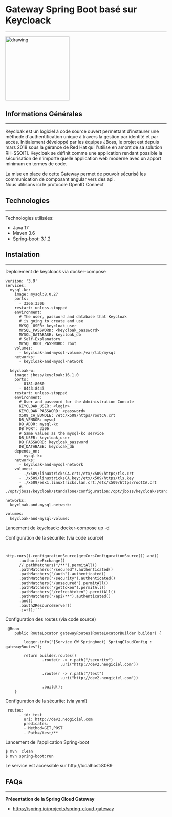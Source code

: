 ## <h1>Gateway Spring Boot basé sur Keycloack</h1>
***
<img src="https://www.xpand-it.com/wp-content/uploads/2020/06/Keycloak-logo.png" alt="drawing" height="200px"/>

## Informations Générales
***
Keycloak est un logiciel à code source ouvert permettant d'instaurer une méthode d'authentification unique à travers la gestion par identité et par accès. Initialement développé par les équipes JBoss, le projet est depuis mars 2018 sous la gérance de Red Hat qui l'utilise en amont de sa solution RH-SSO[1]. Keycloak se définit comme une application rendant possible la sécurisation de n'importe quelle application web moderne avec un apport minimum en termes de code.<br>

La mise en place de cette Gateway permet de pouvoir sécurisé les communication de composant angular vers des api. <br>
Nous utilisons ici le protocole OpenID Connect<br>

## Technologies
***
Technologies utilisées:
* Java 17 
* Maven 3.6
* Spring-boot: 3.1.2
## Instalation
***
Deploiement de keycloack via docker-compose<br>

```
version: '3.9'
services:
  mysql-kc:
    image: mysql:8.0.27
    ports:
      - 3366:3306
    restart: unless-stopped
    environment:
      # The user, password and database that Keycloak
      # is going to create and use
      MYSQL_USER: keycloak_user
      MYSQL_PASSWORD: <keycloak_password>
      MYSQL_DATABASE: keycloak_db
      # Self-Explanatory
      MYSQL_ROOT_PASSWORD: root
    volumes:
      - keycloak-and-mysql-volume:/var/lib/mysql
    networks:
      - keycloak-and-mysql-network

  keycloak-w:
    image: jboss/keycloak:16.1.0
    ports:
      - 8181:8080
      - 8443:8443
    restart: unless-stopped
    environment:
      # User and password for the Administration Console
      KEYCLOAK_USER: <login>
      KEYCLOAK_PASSWORD: <password>
      X509_CA_BUNDLE: /etc/x509/https/rootCA.crt
      DB_VENDOR: mysql
      DB_ADDR: mysql-kc
      DB_PORT: 3306
      # Same values as the mysql-kc service
      DB_USER: keycloak_user
      DB_PASSWORD: keycloak_password
      DB_DATABASE: keycloak_db
    depends_on:
      - mysql-kc
    networks:
      - keycloak-and-mysql-network
    volumes:
      - ./x509/linuxtricksCA.crt:/etx/x509/https/tls.crt
      - ./x509/linuxtricksCA.key:/etx/x509/https/tls.key
      - ./x509/esx1.linuxtricks.lan.crt:/etx/x509/https/rootCA.crt
      #- ./opt/jboss/keycloak/standalone/configuration:/opt/jboss/keycloak/standalone/configuration

networks:
  keycloak-and-mysql-network:
  
volumes:
  keycloak-and-mysql-volume:
```
Lancement de keycloack:
docker-compose up -d 

Configuration de la sécurite: (via code source)
```
 
    http.cors().configurationSource(getCorsConfigurationSource()).and()
      .authorizeExchange()
      //.pathMatchers("/**").permitAll()
      .pathMatchers("/secured").authenticated()
      .pathMatchers("/auth").authenticated()
      .pathMatchers("/security").authenticated()
      .pathMatchers("/unsecured").permitAll()
      .pathMatchers("/gettoken").permitAll()
      .pathMatchers("/refreshtoken").permitAll()
      .pathMatchers("/api/**").authenticated()
      .and()
      .oauth2ResourceServer()
      .jwt();```
```
Configuration des routes (via code source)
```
 @Bean
    public RouteLocator gatewayRoutes(RouteLocatorBuilder builder) {

        logger.info("[Service GW Springboot] SpringCloudConfig : gatewayRoutes");

        return builder.routes()
                .route(r -> r.path("/security")
                        .uri("http://dev2.neogiciel.com"))
                
                .route(r -> r.path("/test")
                        .uri("http://dev2.neogiciel.com"))

                .build();
    }
```
Configuration de la sécurite: (via yaml)
```
 routes:
      - id: test
        uri: http://dev2.neogiciel.com
        predicates:
        - Method=GET,POST
        - Path=/test/**
```
Lancement de l'application Spring-boot<br>
```
$ mvn  clean
$ mvn spring-boot:run
```
Le service est accessible sur http://localhost:8089

## FAQs
***
**Présentation de la Spring Cloud Gateway**
* https://spring.io/projects/spring-cloud-gateway



